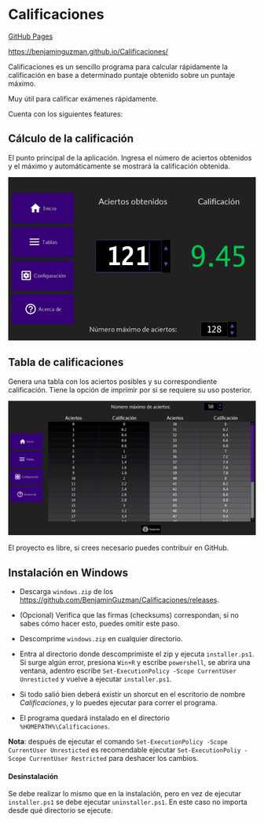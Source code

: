 # Calificaciones

[GitHub Pages](https://benjaminguzman.github.io/Calificaciones/)

https://benjaminguzman.github.io/Calificaciones/



Calificaciones es un sencillo programa para calcular rápidamente la calificación en base a determinado puntaje obtenido sobre un puntaje máximo.

Muy útil para calificar exámenes rápidamente.

Cuenta con los siguientes features:

## Cálculo de la calificación

El punto principal de la aplicación. Ingresa el número de aciertos obtenidos y el máximo y automáticamente se mostrará la calificación obtenida.

![Image](img/inicio.png "Inicio")

## Tabla de calificaciones

Genera una tabla con los aciertos posibles y su correspondiente calificación. Tiene la opción de imprimir por si se requiere su uso posterior.

![Image](img/tablas.png "Tablas")

El proyecto es libre, si crees necesario puedes contribuir en GitHub.

## Instalación en Windows

- Descarga `windows.zip` de los https://github.com/BenjaminGuzman/Calificaciones/releases.

- (Opcional) Verifica que las firmas (checksums) correspondan, si no sabes cómo hacer esto, puedes omitir este paso.

- Descomprime `windows.zip` en cualquier directorio.

- Entra al directorio donde descomprimiste el zip y ejecuta `installer.ps1`. Si surge algún error, presiona `Win+R` y escribe `powershell`, se abrira una ventana, adentro escribe `Set-ExecutionPolicy -Scope CurrentUser Unresticted` y vuelve a ejecutar `installer.ps1`.

- Si todo salió bien deberá existir un shorcut en el escritorio de nombre _Calificaciones_, y lo puedes ejecutar para correr el programa.

- El programa quedará instalado en el directorio `%HOMEPATH%\Calificaciones`.

**Nota**: después de ejecutar el comando `Set-ExecutionPolicy -Scope CurrentUser Unresticted` es recomendable ejecutar `Set-ExecutionPoliy -Scope CurrentUser Restricted` para deshacer los cambios.

#### Desinstalación

Se debe realizar lo mismo que en la instalación, pero en vez de ejecutar `installer.ps1` se debe ejecutar `uninstaller.ps1`. En este caso no importa desde qué directorio se ejecute.
